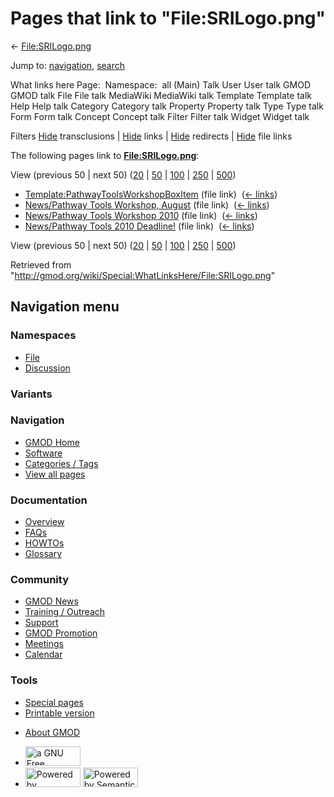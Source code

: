 <div id="mw-page-base" class="noprint">

</div>

<div id="mw-head-base" class="noprint">

</div>

<div id="content" class="mw-body" role="main">

<span id="top"></span>

<div id="mw-js-message" style="display:none;">

</div>



# <span dir="auto">Pages that link to "File:SRILogo.png"</span>

<div id="bodyContent">

<div id="contentSub">

← [File:SRILogo.png](/wiki/File:SRILogo.png "File:SRILogo.png")

</div>

<div id="jump-to-nav" class="mw-jump">

Jump to: [navigation](#mw-navigation), [search](#p-search)

</div>

<div id="mw-content-text">

What links here Page:  Namespace:  all (Main) Talk User User talk GMOD
GMOD talk File File talk MediaWiki MediaWiki talk Template Template talk
Help Help talk Category Category talk Property Property talk Type Type
talk Form Form talk Concept Concept talk Filter Filter talk Widget
Widget talk

Filters
[Hide](/mediawiki/index.php?title=Special:WhatLinksHere/File:SRILogo.png&hidetrans=1 "Special:WhatLinksHere/File:SRILogo.png")
transclusions \|
[Hide](/mediawiki/index.php?title=Special:WhatLinksHere/File:SRILogo.png&hidelinks=1 "Special:WhatLinksHere/File:SRILogo.png")
links \|
[Hide](/mediawiki/index.php?title=Special:WhatLinksHere/File:SRILogo.png&hideredirs=1 "Special:WhatLinksHere/File:SRILogo.png")
redirects \|
[Hide](/mediawiki/index.php?title=Special:WhatLinksHere/File:SRILogo.png&hideimages=1 "Special:WhatLinksHere/File:SRILogo.png")
file links

The following pages link to
**[File:SRILogo.png](/wiki/File:SRILogo.png "File:SRILogo.png")**:

View (previous 50 \| next 50)
([20](/mediawiki/index.php?title=Special:WhatLinksHere/File:SRILogo.png&limit=20 "Special:WhatLinksHere/File:SRILogo.png")
\|
[50](/mediawiki/index.php?title=Special:WhatLinksHere/File:SRILogo.png&limit=50 "Special:WhatLinksHere/File:SRILogo.png")
\|
[100](/mediawiki/index.php?title=Special:WhatLinksHere/File:SRILogo.png&limit=100 "Special:WhatLinksHere/File:SRILogo.png")
\|
[250](/mediawiki/index.php?title=Special:WhatLinksHere/File:SRILogo.png&limit=250 "Special:WhatLinksHere/File:SRILogo.png")
\|
[500](/mediawiki/index.php?title=Special:WhatLinksHere/File:SRILogo.png&limit=500 "Special:WhatLinksHere/File:SRILogo.png"))

- [Template:PathwayToolsWorkshopBoxItem](/wiki/Template:PathwayToolsWorkshopBoxItem "Template:PathwayToolsWorkshopBoxItem")
  (file link) ‎ <span class="mw-whatlinkshere-tools">([←
  links](/mediawiki/index.php?title=Special:WhatLinksHere&target=Template%3APathwayToolsWorkshopBoxItem "Special:WhatLinksHere"))</span>
- [News/Pathway Tools Workshop,
  August](/wiki/News/Pathway_Tools_Workshop,_August "News/Pathway Tools Workshop, August")
  (file link) ‎ <span class="mw-whatlinkshere-tools">([←
  links](/mediawiki/index.php?title=Special:WhatLinksHere&target=News%2FPathway+Tools+Workshop%2C+August "Special:WhatLinksHere"))</span>
- [News/Pathway Tools Workshop
  2010](/wiki/News/Pathway_Tools_Workshop_2010 "News/Pathway Tools Workshop 2010")
  (file link) ‎ <span class="mw-whatlinkshere-tools">([←
  links](/mediawiki/index.php?title=Special:WhatLinksHere&target=News%2FPathway+Tools+Workshop+2010 "Special:WhatLinksHere"))</span>
- [News/Pathway Tools 2010
  Deadline!](/wiki/News/Pathway_Tools_2010_Deadline! "News/Pathway Tools 2010 Deadline!")
  (file link) ‎ <span class="mw-whatlinkshere-tools">([←
  links](/mediawiki/index.php?title=Special:WhatLinksHere&target=News%2FPathway+Tools+2010+Deadline%21 "Special:WhatLinksHere"))</span>

View (previous 50 \| next 50)
([20](/mediawiki/index.php?title=Special:WhatLinksHere/File:SRILogo.png&limit=20 "Special:WhatLinksHere/File:SRILogo.png")
\|
[50](/mediawiki/index.php?title=Special:WhatLinksHere/File:SRILogo.png&limit=50 "Special:WhatLinksHere/File:SRILogo.png")
\|
[100](/mediawiki/index.php?title=Special:WhatLinksHere/File:SRILogo.png&limit=100 "Special:WhatLinksHere/File:SRILogo.png")
\|
[250](/mediawiki/index.php?title=Special:WhatLinksHere/File:SRILogo.png&limit=250 "Special:WhatLinksHere/File:SRILogo.png")
\|
[500](/mediawiki/index.php?title=Special:WhatLinksHere/File:SRILogo.png&limit=500 "Special:WhatLinksHere/File:SRILogo.png"))

</div>

<div class="printfooter">

Retrieved from
"<http://gmod.org/wiki/Special:WhatLinksHere/File:SRILogo.png>"

</div>

<div id="catlinks" class="catlinks catlinks-allhidden">

</div>

<div class="visualClear">

</div>

</div>

</div>

<div id="mw-navigation">

## Navigation menu

<div id="mw-head">



<div id="left-navigation">

<div id="p-namespaces" class="vectorTabs" role="navigation"
aria-labelledby="p-namespaces-label">

### Namespaces

- <span id="ca-nstab-image"><a href="/wiki/File:SRILogo.png" accesskey="c"
  title="View the file page [c]">File</a></span>
- <span id="ca-talk"><a
  href="/mediawiki/index.php?title=File_talk:SRILogo.png&amp;action=edit&amp;redlink=1"
  accesskey="t"
  title="Discussion about the content page [t]">Discussion</a></span>

</div>

<div id="p-variants" class="vectorMenu emptyPortlet" role="navigation"
aria-labelledby="p-variants-label">

### 

### Variants[](#)

<div class="menu">

</div>

</div>

</div>

<div id="right-navigation">





</div>



</div>

</div>

</div>

<div id="mw-panel">

<div id="p-logo" role="banner">

<a href="/wiki/Main_Page"
style="background-image: url(http://gmod.org/images/GMOD-cogs.png);"
title="Visit the main page"></a>

</div>

<div id="p-Navigation" class="portal" role="navigation"
aria-labelledby="p-Navigation-label">

### Navigation

<div class="body">

- <span id="n-GMOD-Home">[GMOD Home](/wiki/Main_Page)</span>
- <span id="n-Software">[Software](/wiki/GMOD_Components)</span>
- <span id="n-Categories-.2F-Tags">[Categories /
  Tags](/wiki/Categories)</span>
- <span id="n-View-all-pages">[View all
  pages](/wiki/Special:AllPages)</span>

</div>

</div>

<div id="p-Documentation" class="portal" role="navigation"
aria-labelledby="p-Documentation-label">

### Documentation

<div class="body">

- <span id="n-Overview">[Overview](/wiki/Overview)</span>
- <span id="n-FAQs">[FAQs](/wiki/Category:FAQ)</span>
- <span id="n-HOWTOs">[HOWTOs](/wiki/Category:HOWTO)</span>
- <span id="n-Glossary">[Glossary](/wiki/Glossary)</span>

</div>

</div>

<div id="p-Community" class="portal" role="navigation"
aria-labelledby="p-Community-label">

### Community

<div class="body">

- <span id="n-GMOD-News">[GMOD News](/wiki/GMOD_News)</span>
- <span id="n-Training-.2F-Outreach">[Training /
  Outreach](/wiki/Training_and_Outreach)</span>
- <span id="n-Support">[Support](/wiki/Support)</span>
- <span id="n-GMOD-Promotion">[GMOD
  Promotion](/wiki/GMOD_Promotion)</span>
- <span id="n-Meetings">[Meetings](/wiki/Meetings)</span>
- <span id="n-Calendar">[Calendar](/wiki/Calendar)</span>

</div>

</div>

<div id="p-tb" class="portal" role="navigation"
aria-labelledby="p-tb-label">

### Tools

<div class="body">

- <span id="t-specialpages"><a href="/wiki/Special:SpecialPages" accesskey="q"
  title="A list of all special pages [q]">Special pages</a></span>
- <span id="t-print"><a
  href="/mediawiki/index.php?title=Special:WhatLinksHere/File:SRILogo.png&amp;printable=yes"
  rel="alternate" accesskey="p"
  title="Printable version of this page [p]">Printable version</a></span>

</div>

</div>

</div>

</div>

<div id="footer" role="contentinfo">

- <span id="footer-places-about">[About
  GMOD](/wiki/GMOD:About "GMOD:About")</span>

<!-- -->

- <span id="footer-copyrightico">[<img src="http://www.gnu.org/graphics/gfdl-logo-small.png" width="88"
  height="31" alt="a GNU Free Documentation License" />](http://www.gnu.org/licenses/fdl-1.3.html)</span>
- <span id="footer-poweredbyico">[<img src="/mediawiki/skins/common/images/poweredby_mediawiki_88x31.png"
  width="88" height="31" alt="Powered by MediaWiki" />](//www.mediawiki.org/)
  [<img
  src="/mediawiki/extensions/SemanticMediaWiki/includes/../resources/images/smw_button.png"
  width="88" height="31" alt="Powered by Semantic MediaWiki" />](https://www.semantic-mediawiki.org/wiki/Semantic_MediaWiki)</span>

<div style="clear:both">

</div>

</div>
